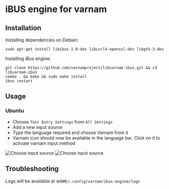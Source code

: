 iBUS engine for varnam
======================

Installation
------------

Installing dependencies on Debian:

```shell
sudo apt-get install libibus-1.0-dev libcurl4-openssl-dev libgtk-3-dev
```

Installing iBus engine:

```shell
git clone https://github.com/varnamproject/libvarnam-ibus.git && cd libvarnam-ibus
cmake . && make && sudo make install
ibus restart
```

Usage
-----

### Ubuntu

-	Choose `Text Entry Settings` from `All Settings`
-	Add a new input source
-	Type the language required and choose Varnam from it
-	Varnam icon should now be available in the language bar. Click on it to activate varnam input method

![Choose input source](https://raw.githubusercontent.com/varnamproject/libvarnam-ibus/master/ibus-usage1.png) ![Choose input source](https://raw.githubusercontent.com/varnamproject/libvarnam-ibus/master/ibus-usage.png)

Troubleshooting
---------------

Logs will be available at `$HOME/.config/varnam/ibus-engine/logs`
